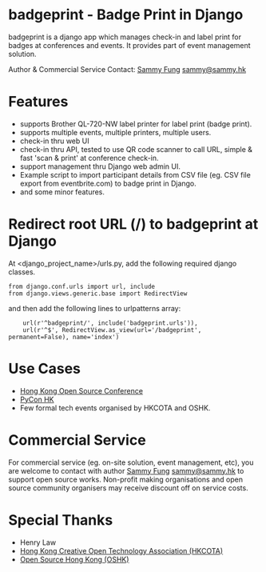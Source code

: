 # badgeprint - Badge Print in Django

badgeprint is a django app which manages check-in and label print for badges at
conferences and events. It provides part of event management solution.

Author & Commercial Service Contact: [Sammy Fung](https://sammy.hk) <sammy@sammy.hk>

# Features

* supports Brother QL-720-NW label printer for label print (badge print).
* supports multiple events, multiple printers, multiple users.
* check-in thru web UI
* check-in thru API, tested to use QR code scanner to call URL, simple & fast 
'scan & print' at conference check-in.
* support management thru Django web admin UI.
* Example script to import participant details from CSV file (eg. CSV file 
export from eventbrite.com) to badge print in Django.
* and some minor features.

# Redirect root URL (/) to badgeprint at Django

At <django_project_name>/urls.py, add the following required django classes.

```
from django.conf.urls import url, include
from django.views.generic.base import RedirectView
```

and then add the following lines to urlpatterns array:
```
    url(r'^badgeprint/', include('badgeprint.urls')),
    url(r'^$', RedirectView.as_view(url='/badgeprint', permanent=False), name='index')
```

# Use Cases

* [Hong Kong Open Source Conference](http://hkoscon.org)
* [PyCon HK](http://pycon.hk)
* Few formal tech events organised by HKCOTA and OSHK.

# Commercial Service

For commercial service (eg. on-site solution, event management, etc), you are welcome
to contact with author [Sammy Fung](https://sammy.hk) <sammy@sammy.hk> to support open
source works. Non-profit making organisations and open source community organisers may
receive discount off on service costs.

# Special Thanks

* Henry Law
* [Hong Kong Creative Open Technology Association (HKCOTA)](http://cota.hk)
* [Open Source Hong Kong (OSHK)](https://opensource.hk)

